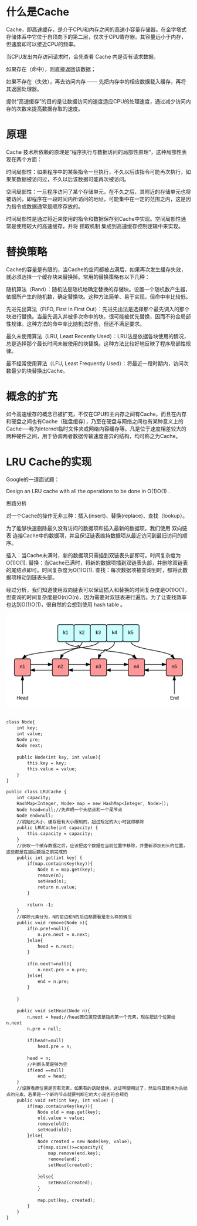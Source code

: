 # 什么是Cache

Cache，即高速缓存，是介于CPU和内存之间的高速小容量存储器。在金字塔式存储体系中它位于自顶向下的第二层，仅次于CPU寄存器。其容量远小于内存，但速度却可以接近CPU的频率。

当CPU发出内存访问请求时，会先查看 Cache 内是否有请求数据。

如果存在（命中），则直接返回该数据；

如果不存在（失效），再去访问内存 —— 先把内存中的相应数据载入缓存，再将其返回处理器。

提供“高速缓存”的目的是让数据访问的速度适应CPU的处理速度，通过减少访问内存的次数来提高数据存取的速度。

# 原理

Cache 技术所依赖的原理是”程序执行与数据访问的局部性原理“，这种局部性表现在两个方面：

时间局部性：如果程序中的某条指令一旦执行，不久以后该指令可能再次执行，如果某数据被访问过，不久以后该数据可能再次被访问。

空间局部性：一旦程序访问了某个存储单元，在不久之后，其附近的存储单元也将被访问，即程序在一段时间内所访问的地址，可能集中在一定的范围之内，这是因为指令或数据通常是顺序存放的。

时间局部性是通过将近来使用的指令和数据保存到Cache中实现。空间局部性通常是使用较大的高速缓存，并将 预取机制 集成到高速缓存控制逻辑中来实现。

# 替换策略

Cache的容量是有限的，当Cache的空间都被占满后，如果再次发生缓存失效，就必须选择一个缓存块来替换掉。常用的替换策略有以下几种：

随机算法（Rand）：随机法是随机地确定替换的存储块。设置一个随机数产生器，依据所产生的随机数，确定替换块。这种方法简单、易于实现，但命中率比较低。

先进先出算法（FIFO, First In First Out）：先进先出法是选择那个最先调入的那个块进行替换。当最先调入并被多次命中的块，很可能被优先替换，因而不符合局部性规律。这种方法的命中率比随机法好些，但还不满足要求。

最久未使用算法（LRU, Least Recently Used）：LRU法是依据各块使用的情况， 总是选择那个最长时间未被使用的块替换。这种方法比较好地反映了程序局部性规律。

最不经常使用算法（LFU, Least Frequently Used）：将最近一段时期内，访问次数最少的块替换出Cache。

# 概念的扩充

如今高速缓存的概念已被扩充，不仅在CPU和主内存之间有Cache，而且在内存和硬盘之间也有Cache（磁盘缓存），乃至在硬盘与网络之间也有某种意义上的Cache──称为Internet临时文件夹或网络内容缓存等。凡是位于速度相差较大的两种硬件之间，用于协调两者数据传输速度差异的结构，均可称之为Cache。

# LRU Cache的实现

Google的一道面试题：

Design an LRU cache with all the operations to be done in O(1)O(1) .

思路分析

对一个Cache的操作无非三种：插入(insert)、替换(replace)、查找（lookup）。

为了能够快速删除最久没有访问的数据项和插入最新的数据项，我们使用 双向链表 连接Cache中的数据项，并且保证链表维持数据项从最近访问到最旧访问的顺序。

插入：当Cache未满时，新的数据项只需插到双链表头部即可。时间复杂度为O(1)O(1).
替换：当Cache已满时，将新的数据项插到双链表头部，并删除双链表的尾结点即可。时间复杂度为O(1)O(1).
查找：每次数据项被查询到时，都将此数据项移动到链表头部。

经过分析，我们知道使用双向链表可以保证插入和替换的时间复杂度是O(1)O(1)，但查询的时间复杂度是O(n)O(n)，因为需要对双链表进行遍历。为了让查找效率也达到O(1)O(1)，很自然的会想到使用 hash table 。

<div align="center"> <img src="../../pics/LRUCache/LRUCache.png" width="800"/> </div><br>


```
class Node{
    int key;
    int value;
    Node pre;
    Node next;
 
    public Node(int key, int value){
        this.key = key;
        this.value = value;
    }
}
```

```
public class LRUCache {
    int capacity;
    HashMap<Integer, Node> map = new HashMap<Integer, Node>();
    Node head=null;//先声明一个头结点和一个尾节点
    Node end=null;
    //初始化大小，缓存是有大小限制的，超过规定的大小时就得移除
    public LRUCache(int capacity) {
        this.capacity = capacity;
    }
    //获取一个缓存数据之后，应该把这个数据在当前位置中移除，并重新添加到头的位置，这些都是在返回数据之前完成的
    public int get(int key) {
        if(map.containsKey(key)){
            Node n = map.get(key);
            remove(n);
            setHead(n);
            return n.value;
        }
 
        return -1;
    }
    //移除元素分为，N的前边和N的后边都要看是怎么样的情况
    public void remove(Node n){
        if(n.pre!=null){
            n.pre.next = n.next;
        }else{
            head = n.next;
        }
 
        if(n.next!=null){
            n.next.pre = n.pre;
        }else{
            end = n.pre;
        }
 
    }
 
    public void setHead(Node n){
        n.next = head;//head原位置应该是指向第一个元素，现在把这个位置给n.next
        n.pre = null;
 
        if(head!=null)
            head.pre = n;
 
        head = n;
        //判断头尾是够为空
        if(end ==null)
            end = head;
    }
    //设置看原位置是否有元素，如果有的话就替换，这证明使用过了，然后将其替换为头结点的元素，若果是一个新的节点就要判断它的大小是否符合规范
    public void set(int key, int value) {
        if(map.containsKey(key)){
            Node old = map.get(key);
            old.value = value;
            remove(old);
            setHead(old);
        }else{
            Node created = new Node(key, value);
            if(map.size()>=capacity){
                map.remove(end.key);
                remove(end);
                setHead(created);
 
            }else{
                setHead(created);
            }    
 
            map.put(key, created);
        }
    }
}
```



